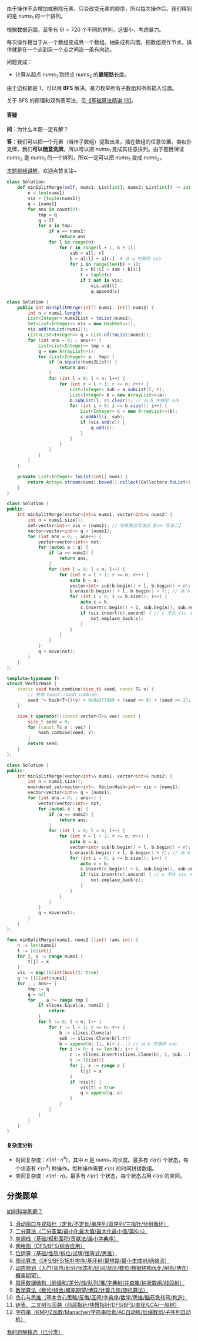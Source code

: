 由于操作不会增加或删除元素，只会改变元素的顺序，所以每次操作后，我们得到的是 $\textit{nums}_1$ 的一个排列。

根据数据范围，至多有 $6! = 720$ 个不同的排列，这很小，考虑暴力。

每次操作相当于从一个数组变成另一个数组。抽象成有向图，把数组视作节点，操作就是在一个点到另一个点之间连一条有向边。

问题变成：

- 计算从起点 $\textit{nums}_1$ 到终点 $\textit{nums}_2$ 的**最短路**长度。

由于边权都是 $1$，可以用 **BFS** 解决。暴力枚举所有子数组和所有插入位置。

关于 BFS 的原理和双列表写法，见[【基础算法精讲 13】](https://www.bilibili.com/video/BV1hG4y1277i/)。

#### 答疑

**问**：为什么本题一定有解？

**答**：我们可以把一个元素（当作子数组）提取出来，插在数组的任意位置。类似扑克牌，我们**可以随意洗牌**。所以可以把 $\textit{nums}_1$ 变成其任意排列。由于题目保证 $\textit{nums}_2$ 是 $\textit{nums}_1$ 的一个排列，所以一定可以把 $\textit{nums}_1$ 变成 $\textit{nums}_2$。 

[本题视频讲解](https://www.bilibili.com/video/BV19GWcziEYE/?t=7m23s)，欢迎点赞关注~

```py [sol-Python3]
class Solution:
    def minSplitMerge(self, nums1: List[int], nums2: List[int]) -> int:
        n = len(nums1)
        vis = {tuple(nums1)}
        q = [nums1]
        for ans in count(0):
            tmp = q
            q = []
            for a in tmp:
                if a == nums2:
                    return ans
                for l in range(n):
                    for r in range(l + 1, n + 1):
                        sub = a[l: r]
                        b = a[:l] + a[r:]  # 从 a 中移除 sub
                        for i in range(len(b) + 1):
                            c = b[:i] + sub + b[i:]
                            t = tuple(c)
                            if t not in vis:
                                vis.add(t)
                                q.append(c)
```

```java [sol-Java]
class Solution {
    public int minSplitMerge(int[] nums1, int[] nums2) {
        int n = nums1.length;
        List<Integer> nums2List = toList(nums2);
        Set<List<Integer>> vis = new HashSet<>();
        vis.add(toList(nums1));
        List<List<Integer>> q = List.of(toList(nums1));
        for (int ans = 0; ; ans++) {
            List<List<Integer>> tmp = q;
            q = new ArrayList<>();
            for (List<Integer> a : tmp) {
                if (a.equals(nums2List)) {
                    return ans;
                }
                for (int l = 0; l < n; l++) {
                    for (int r = l + 1; r <= n; r++) {
                        List<Integer> sub = a.subList(l, r);
                        List<Integer> b = new ArrayList<>(a);
                        b.subList(l, r).clear(); // 从 b 中移除 sub
                        for (int i = 0; i <= b.size(); i++) {
                            List<Integer> c = new ArrayList<>(b);
                            c.addAll(i, sub);
                            if (vis.add(c)) {
                                q.add(c);
                            }
                        }
                    }
                }
            }
        }
    }

    private List<Integer> toList(int[] nums) {
        return Arrays.stream(nums).boxed().collect(Collectors.toList());
    }
}
```

```cpp [sol-C++]
class Solution {
public:
    int minSplitMerge(vector<int>& nums1, vector<int>& nums2) {
        int n = nums1.size();
        set<vector<int>> vis = {nums1}; // 哈希集合写法见【C++ 写法二】
        vector<vector<int>> q = {nums1};
        for (int ans = 0; ; ans++) {
            vector<vector<int>> nxt;
            for (auto& a : q) {
                if (a == nums2) {
                    return ans;
                }
                for (int l = 0; l < n; l++) {
                    for (int r = l + 1; r <= n; r++) {
                        auto b = a;
                        vector<int> sub(b.begin() + l, b.begin() + r);
                        b.erase(b.begin() + l, b.begin() + r); // 从 b 中移除 sub
                        for (int i = 0; i <= b.size(); i++) {
                            auto c = b;
                            c.insert(c.begin() + i, sub.begin(), sub.end());
                            if (vis.insert(c).second) { // c 不在 vis 中
                                nxt.emplace_back(c);
                            }
                        }
                    }
                }
            }
            q = move(nxt);
        }
    }
};
```

```cpp [sol-C++ 写法二]
template<typename T>
struct VectorHash {
    static void hash_combine(size_t& seed, const T& v) {
        // 参考 boost::hash_combine
        seed ^= hash<T>{}(v) + 0x9e3779b9 + (seed << 6) + (seed >> 2);
    }

    size_t operator()(const vector<T>& vec) const {
        size_t seed = 0;
        for (const T& v : vec) {
            hash_combine(seed, v);
        }
        return seed;
    }
};

class Solution {
public:
    int minSplitMerge(vector<int>& nums1, vector<int>& nums2) {
        int n = nums1.size();
        unordered_set<vector<int>, VectorHash<int>> vis = {nums1};
        vector<vector<int>> q = {nums1};
        for (int ans = 0; ; ans++) {
            vector<vector<int>> nxt;
            for (auto& a : q) {
                if (a == nums2) {
                    return ans;
                }
                for (int l = 0; l < n; l++) {
                    for (int r = l + 1; r <= n; r++) {
                        auto b = a;
                        vector<int> sub(b.begin() + l, b.begin() + r);
                        b.erase(b.begin() + l, b.begin() + r); // 从 b 中移除 sub
                        for (int i = 0; i <= b.size(); i++) {
                            auto c = b;
                            c.insert(c.begin() + i, sub.begin(), sub.end());
                            if (vis.insert(c).second) { // c 不在 vis 中
                                nxt.emplace_back(c);
                            }
                        }
                    }
                }
            }
            q = move(nxt);
        }
    }
};
```

```go [sol-Go]
func minSplitMerge(nums1, nums2 []int) (ans int) {
	n := len(nums1)
	t := [6]int{}
	for j, x := range nums1 {
		t[j] = x
	}
	vis := map[[6]int]bool{t: true}
	q := [][]int{nums1}
	for ; ; ans++ {
		tmp := q
		q = nil
		for _, a := range tmp {
			if slices.Equal(a, nums2) {
				return
			}
			for l := 0; l < n; l++ {
				for r := l + 1; r <= n; r++ {
					b := slices.Clone(a)
					sub := slices.Clone(b[l:r])
					b = append(b[:l], b[r:]...) // 从 b 中移除 sub
					for i := 0; i <= len(b); i++ {
						c := slices.Insert(slices.Clone(b), i, sub...)
						t := [6]int{}
						for j, x := range c {
							t[j] = x
						}
						if !vis[t] {
							vis[t] = true
							q = append(q, c)
						}
					}
				}
			}
		}
	}
}
```

#### 复杂度分析

- 时间复杂度：$\mathcal{O}(n!\cdot n^4)$，其中 $n$ 是 $\textit{nums}_1$ 的长度。最多有 $\mathcal{O}(n!)$ 个状态，每个状态有 $\mathcal{O}(n^3)$ 种操作，每种操作需要 $\mathcal{O}(n)$ 的时间拼接数组。
- 空间复杂度：$\mathcal{O}(n!\cdot n)$。最多有 $\mathcal{O}(n!)$ 个状态，每个状态占用 $\mathcal{O}(n)$ 的空间。

## 分类题单

[如何科学刷题？](https://leetcode.cn/circle/discuss/RvFUtj/)

1. [滑动窗口与双指针（定长/不定长/单序列/双序列/三指针/分组循环）](https://leetcode.cn/circle/discuss/0viNMK/)
2. [二分算法（二分答案/最小化最大值/最大化最小值/第K小）](https://leetcode.cn/circle/discuss/SqopEo/)
3. [单调栈（基础/矩形面积/贡献法/最小字典序）](https://leetcode.cn/circle/discuss/9oZFK9/)
4. [网格图（DFS/BFS/综合应用）](https://leetcode.cn/circle/discuss/YiXPXW/)
5. [位运算（基础/性质/拆位/试填/恒等式/思维）](https://leetcode.cn/circle/discuss/dHn9Vk/)
6. [图论算法（DFS/BFS/拓扑排序/基环树/最短路/最小生成树/网络流）](https://leetcode.cn/circle/discuss/01LUak/)
7. [动态规划（入门/背包/划分/状态机/区间/状压/数位/数据结构优化/树形/博弈/概率期望）](https://leetcode.cn/circle/discuss/tXLS3i/)
8. [常用数据结构（前缀和/差分/栈/队列/堆/字典树/并查集/树状数组/线段树）](https://leetcode.cn/circle/discuss/mOr1u6/)
9. [数学算法（数论/组合/概率期望/博弈/计算几何/随机算法）](https://leetcode.cn/circle/discuss/IYT3ss/)
10. [贪心与思维（基本贪心策略/反悔/区间/字典序/数学/思维/脑筋急转弯/构造）](https://leetcode.cn/circle/discuss/g6KTKL/)
11. [链表、二叉树与回溯（前后指针/快慢指针/DFS/BFS/直径/LCA/一般树）](https://leetcode.cn/circle/discuss/K0n2gO/)
12. [字符串（KMP/Z函数/Manacher/字符串哈希/AC自动机/后缀数组/子序列自动机）](https://leetcode.cn/circle/discuss/SJFwQI/)

[我的题解精选（已分类）](https://github.com/EndlessCheng/codeforces-go/blob/master/leetcode/SOLUTIONS.md)
